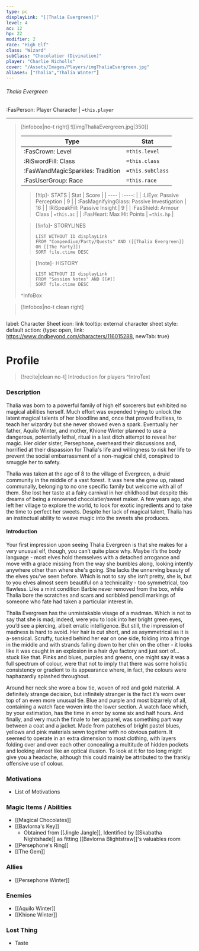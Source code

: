 ```yaml
---
type: pc
displayLink: "[[Thalia Evergreen]]"
level: 4
ac: 12
hp: 22
modifier: 2
race: "High Elf"
class: "Wizard"
subClass: "Chocolatier (Divination)"
player: "Charlie Nicholls"
cover: "/Assets/Images/Players/imgThaliaEvergreen.jpg"
aliases: ["Thalia","Thalia Winter"]
---
```


###### Thalia Evergreen
<span class="sub2"> :FasPerson: Player Character | `=this.player` </span>
___
> [!infobox|no-t right]
> ![[imgThaliaEvergreen.jpg|350]]
>
> | Type | Stat |
> | ---- | ---- |
> | :FasCrown: Level   | `=this.level` |
> | :RiSwordFill: Class |  `=this.class`|
> | :FasWandMagicSparkles: Tradition |  `=this.subClass`|
> |  :FasUserGroup: Race |  `=this.race`|
> 
>> [!tip]- STATS
>> | Stat | Score |
>> | ---- | :----: |
>> | :LiEye: Passive Perception | 9 |
>> | :FasMagnifyingGlass: Passive Investigation | 16 |
>> | :RiSpeakFill: Passive Insight | 9 |
>> | :FasShield: Armour Class | `=this.ac` |
>> | :FasHeart: Max Hit Points | `=this.hp` |
>
>> [!info]- STORYLINES
>>```dataview
>>LIST WITHOUT ID displayLink
>>FROM "Compendium/Party/Quests" AND ([[Thalia Evergreen]]  OR [[The Party]])
>>SORT file.ctime DESC
>
>>[!note]- HISTORY
>>```dataview
>>LIST WITHOUT ID displayLink
>>FROM "Session Notes" AND [[#]]
>>SORT file.ctime DESC
>
>^InfoBox

> [!infobox|no-t clean right]
>```meta-bind-button
label: Character Sheet
icon: link
tooltip: external character sheet
style: default
action: {type: open, link: https://www.dndbeyond.com/characters/116015288, newTab: true}

# Profile

> [!recite|clean no-t]
>	Introduction for players
>^IntroText

### Description

Thalia was born to a powerful family of high elf sorcerers but exhibited no magical abilities herself. Much effort was expended trying to unlock the latent magical talents of her bloodline and, once that proved fruitless, to teach her wizardry but she never showed even a spark. Eventually her father, Aquilo Winter, and mother, Khione Winter planned to use a dangerous, potentially lethal, ritual in a last ditch attempt to reveal her magic. Her older sister, Persephone, overheard their discussions and, horrified at their dispassion for Thalia's life and willingness to risk her life to prevent the social embarrassment of a non-magical child, conspired to smuggle her to safety. 

Thalia was taken at the age of 8 to the village of Evergreen, a druid community in the middle of a vast forest. It was here she grew up, raised communally, belonging to no one specific family but welcome with all of them. She lost her taste at a fairy carnival in her childhood but despite this dreams of being a renowned chocolatier/sweet maker. A few years ago, she left her village to explore the world, to look for exotic ingredients and to take the time to perfect her sweets. Despite her lack of magical talent, Thalia has an instinctual ability to weave magic into the sweets she produces.

#### Introduction

Your first impression upon seeing Thalia Evergreen is that she makes for a very unusual elf, though, you can’t quite place why. Maybe it’s the body language - most elves hold themselves with a detached arrogance and move with a grace missing from the way she bumbles along, looking intently anywhere other than where she's going. She lacks the unnerving beauty of the elves you’ve seen before. Which is not to say she isn’t pretty, she is, but to you elves almost seem beautiful on a technicality - too symmetrical, too flawless. Like a mint condition Barbie never removed from the box, while Thalia bore the scratches and scars and scribbled pencil markings of someone who fate had taken a particular interest in.

Thalia Evergreen has the unmistakable visage of a madman. Which is not to say that she is mad; indeed, were you to look into her bright green eyes, you’d see a piercing, albeit erratic intelligence. But still, the impression of madness is hard to avoid. Her hair is cut short, and as asymmetrical as it is a-sensical. Scruffy, tucked behind her ear on one side, folding into a fringe in the middle and with strands falling down to her chin on the other - it looks like it was caught in an explosion in a hair dye factory and just sort of… stuck like that. Pinks and blues, purples and greens, one might say it was a full spectrum of colour, were that not to imply that there was some holistic consistency or gradient to its appearance where, in fact, the colours were haphazardly splashed throughout. 

Around her neck she wore a bow tie, woven of red and gold material. A definitely strange decision, but infinitely stranger is the fact it’s worn over top of an even more unusual tie. Blue and purple and most bizarrely of all, containing a watch face woven into the lower section. A watch face which, by your estimation, has the time in error by some six and half hours. And finally, and very much the finale to her apparel, was something part way between a coat and a jacket. Made from patches of bright pastel blues, yellows and pink materials sewn together with no obvious pattern. It seemed to operate in an extra dimension to most clothing, with layers folding over and over each other concealing a multitude of hidden pockets and looking almost like an optical illusion. To look at it for too long might give you a headache, although this could mainly be attributed to the frankly offensive use of colour.

### Motivations
- List of Motivations

### Magic Items / Abilities
- [[Magical Chocolates]]
- [[Bavlorna's Key]]
	- Obtained from [[Jingle Jangle]], Identified by [[Skabatha Nightshade]] as fitting [[Bavlorna Blightstraw]]'s valuables room
- [[Persephone's Ring]]
- [[The Gem]]

### Allies
- [[Persephone Winter]]

### Enemies
- [[Aquilo Winter]]
- [[Khione Winter]]

### Lost Thing
- Taste
